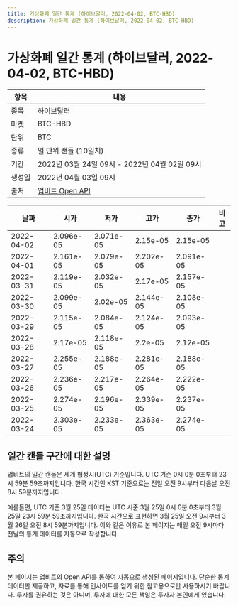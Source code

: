 ```yaml
---
title: 가상화폐 일간 통계 (하이브달러, 2022-04-02, BTC-HBD)
description: 가상화폐 일간 통계 (하이브달러, 2022-04-02, BTC-HBD)
---
```



가상화폐 일간 통계 (하이브달러, 2022-04-02, BTC-HBD)
===

|항목|내용|
|--|--|
|종목|하이브달러|
|마켓|BTC-HBD|
|단위|BTC|
|종류|일 단위 캔들 (10일치)|
|기간|2022년 03월 24일 09시 - 2022년 04월 02일 09시|
|생성일|2022년 04월 03일 09시|
|출처|[업비트 Open API](https://docs.upbit.com)|


|날짜|시가|저가|고가|종가|비고|
|--|--|--|--|--|--|
|2022-04-02|2.096e-05|2.071e-05|2.15e-05|2.15e-05|    |
|2022-04-01|2.161e-05|2.079e-05|2.202e-05|2.091e-05|    |
|2022-03-31|2.119e-05|2.032e-05|2.17e-05|2.157e-05|    |
|2022-03-30|2.099e-05|2.02e-05|2.144e-05|2.108e-05|    |
|2022-03-29|2.115e-05|2.084e-05|2.124e-05|2.093e-05|    |
|2022-03-28|2.17e-05|2.118e-05|2.2e-05|2.12e-05|    |
|2022-03-27|2.255e-05|2.188e-05|2.281e-05|2.188e-05|    |
|2022-03-26|2.236e-05|2.217e-05|2.264e-05|2.222e-05|    |
|2022-03-25|2.274e-05|2.196e-05|2.339e-05|2.237e-05|    |
|2022-03-24|2.303e-05|2.233e-05|2.363e-05|2.274e-05|    |


일간 캔들 구간에 대한 설명
---


업비트의 일간 캔들은 세계 협정시(UTC) 기준입니다. 
UTC 기준 0시 0분 0초부터 23시 59분 59초까지입니다. 
한국 시간인 KST 기준으로는 전일 오전 9시부터 다음날 오전 8시 59분까지입니다. 


예를들면, UTC 기준 3월 25일 데이터는 UTC 시준 3월 25일 0시 0분 0초부터 3월 25일 23시 59분 59초까지입니다. 
한국 시간으로 표현하면 3월 25일 오전 9시부터 3월 26일 오전 8시 59분까지입니다. 
이와 같은 이유로 본 페이지는 매일 오전 9시마다 전날의 통계 데이터를 자동으로 작성합니다. 


주의
---


본 페이지는 업비트의 Open API를 통하여 자동으로 생성된 페이지입니다. 
단순한 통계 데이터만 제공하고, 자료를 통해 인사이트를 얻기 위한 참고용으로만 사용하시기 바랍니다. 
투자를 권유하는 것은 아니며, 투자에 대한 모든 책임은 투자자 본인에게 있습니다. 
